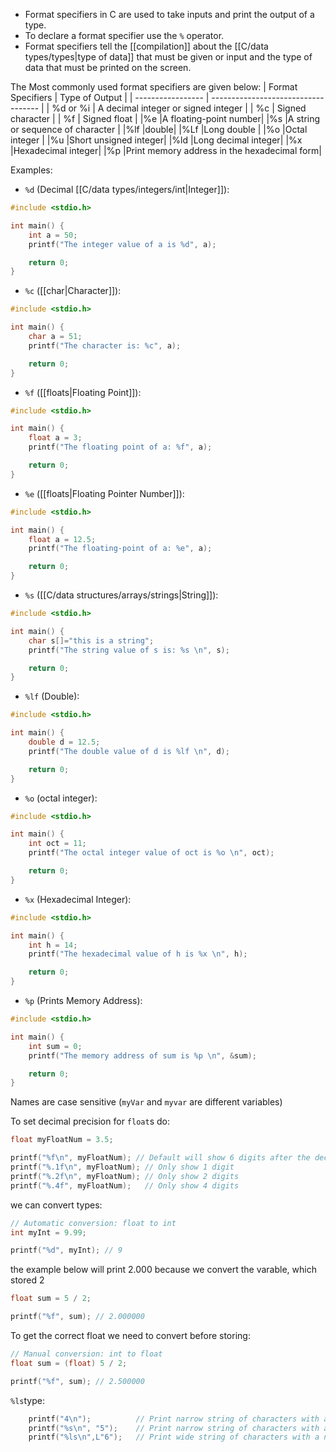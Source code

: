 - Format specifiers in C are used to take inputs and print the output of a type.
- To declare a format specifier use the `%` operator.
- Format specifiers tell the [[compilation]] about the [[C/data types/types|type of data]] that must be given or input and the type of data that must be printed on the screen.

The Most commonly used format specifiers are given below:
| Format Specifiers | Type of Output                      |
| ----------------- | ----------------------------------- |
| %d or %i          | A decimal integer or signed integer |
| %c                | Signed character                    |
| %f                | Signed float                        |
|%e |A floating-point number|
|%s  |A string or sequence of character |
|%lf |double|
|%Lf |Long double |
|%o |Octal integer |
|%u |Short unsigned integer|
|%ld  |Long decimal integer|
|%x |Hexadecimal integer|
|%p |Print memory address in the hexadecimal form|

Examples:

- `%d` (Decimal [[C/data types/integers/int|Integer]]):

```C
#include <stdio.h>

int main() {
    int a = 50;
    printf("The integer value of a is %d", a);

    return 0;
}
```

- `%c` ([[char|Character]]):

```C
#include <stdio.h>

int main() {
    char a = 51;
    printf("The character is: %c", a);

    return 0;
}
```

- `%f` ([[floats|Floating Point]]):

```C
#include <stdio.h>

int main() {
    float a = 3;
    printf("The floating point of a: %f", a);

    return 0;
}
```

- `%e` ([[floats|Floating Pointer Number]]):

```C
#include <stdio.h>

int main() {
    float a = 12.5;
    printf("The floating-point of a: %e", a);

    return 0;
}
```

- `%s` ([[C/data structures/arrays/strings|String]]):

```C
#include <stdio.h>

int main() {
    char s[]="this is a string";
    printf("The string value of s is: %s \n", s);

    return 0;
}
```

- `%lf` (Double):

```C
#include <stdio.h>

int main() {
    double d = 12.5;
    printf("The double value of d is %lf \n", d);

    return 0;
}
```

- `%o` (octal integer):

```C
#include <stdio.h>

int main() {
    int oct = 11;
    printf("The octal integer value of oct is %o \n", oct);

    return 0;
}
```

- `%x` (Hexadecimal Integer):

```C
#include <stdio.h>

int main() {
    int h = 14;
    printf("The hexadecimal value of h is %x \n", h);

    return 0;
}
```

- `%p` (Prints Memory Address):

```C
#include <stdio.h>

int main() {
    int sum = 0;
    printf("The memory address of sum is %p \n", &sum);

    return 0;
}
```





Names are case sensitive (`myVar` and `myvar` are different variables)

To set decimal precision for `float`s do:

```c
float myFloatNum = 3.5;

printf("%f\n", myFloatNum); // Default will show 6 digits after the decimal point
printf("%.1f\n", myFloatNum); // Only show 1 digit
printf("%.2f\n", myFloatNum); // Only show 2 digits
printf("%.4f", myFloatNum);   // Only show 4 digits
```

we can convert types:

```c
// Automatic conversion: float to int
int myInt = 9.99;

printf("%d", myInt); // 9
```

the example below will print 2.000 because we convert the varable, which stored 2

```c
float sum = 5 / 2;

printf("%f", sum); // 2.000000
```

To get the correct float we need to convert before storing:

```c
// Manual conversion: int to float
float sum = (float) 5 / 2;

printf("%f", sum); // 2.500000
```

`%ls`type:

```c
    printf("4\n");          // Print narrow string of characters with a narrow function
    printf("%s\n", "5");    // Print narrow string of characters with a narrow function
    printf("%ls\n",L"6");   // Print wide string of characters with a narrow function
```
